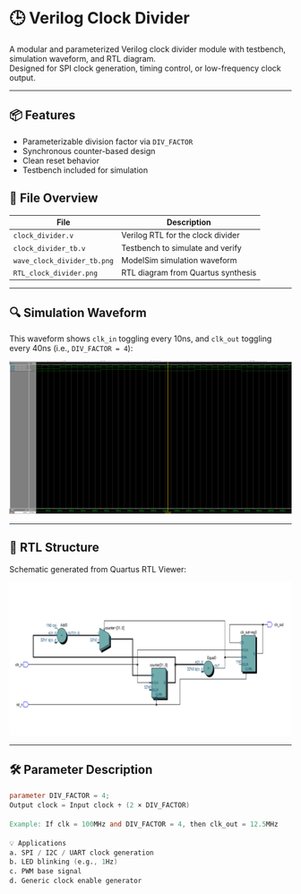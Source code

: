 # 🕒 Verilog Clock Divider

A modular and parameterized Verilog clock divider module with testbench, simulation waveform, and RTL diagram.  
Designed for SPI clock generation, timing control, or low-frequency clock output.

---

## 📦 Features

- Parameterizable division factor via `DIV_FACTOR`
- Synchronous counter-based design
- Clean reset behavior
- Testbench included for simulation

## 🧱 File Overview

| File                     | Description                            |
|--------------------------|----------------------------------------|
| `clock_divider.v`        | Verilog RTL for the clock divider      |
| `clock_divider_tb.v`     | Testbench to simulate and verify       |
| `wave_clock_divider_tb.png` | ModelSim simulation waveform           |
| `RTL_clock_divider.png`  | RTL diagram from Quartus synthesis     |

---

## 🔍 Simulation Waveform

This waveform shows `clk_in` toggling every 10ns, and `clk_out` toggling every 40ns (i.e., `DIV_FACTOR = 4`):

![waveform](wave_clock_divider_tb.png)

---

## 🧠 RTL Structure

Schematic generated from Quartus RTL Viewer:

![rtl](RTL_clock_divider.png)

---

## 🛠️ Parameter Description

```verilog
parameter DIV_FACTOR = 4;
Output clock = Input clock ÷ (2 × DIV_FACTOR)

Example: If clk = 100MHz and DIV_FACTOR = 4, then clk_out = 12.5MHz

💡 Applications
a. SPI / I2C / UART clock generation
b. LED blinking (e.g., 1Hz)
c. PWM base signal
d. Generic clock enable generator


